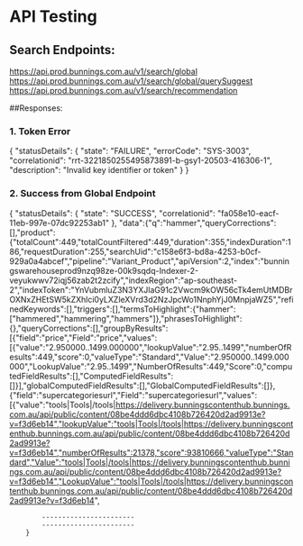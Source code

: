# API Testing

## Search Endpoints:

https://api.prod.bunnings.com.au/v1/search/global
https://api.prod.bunnings.com.au/v1/search/global/querySuggest
https://api.prod.bunnings.com.au/v1/search/recommendation


##Responses:

### 1. Token Error

{
  			"statusDetails": {
   	 			"state": "FAILURE",
    			"errorCode": "SYS-3003",
    			"correlationid": "rrt-3221850255495873891-b-gsy1-20503-416306-1",
    			"description": "Invalid key identifier or token"
  			}
		}

### 2. Success from Global Endpoint

{
  			"statusDetails": {
   	 			"state": "SUCCESS",
    			"correlationid": "fa058e10-eacf-11eb-997e-07dc92253ab1"
  			},
  			"data":{"q":"hammer","queryCorrections":[],"product":{"totalCount":449,"totalCountFiltered":449,"duration":355,"indexDuration":186,"requestDuration":255,"searchUid":"c158e6f3-bd8a-4253-b0cf-929a0a4abcef","pipeline":"Variant_Product","apiVersion":2,"index":"bunningswarehouseprod9nzq98ze-00k9sqdq-Indexer-2-veyukwwv72iqj56zab2t2zcify","indexRegion":"ap-southeast-2","indexToken":"YnVubmluZ3N3YXJlaG91c2Vwcm9kOW56cTk4emUtMDBrOXNxZHEtSW5kZXhlci0yLXZleXVrd3d2NzJpcWo1NnphYjJ0MnpjaWZ5","refinedKeywords":[],"triggers":[],"termsToHighlight":{"hammer":["hammered","hammering","hammers"]},"phrasesToHighlight":{},"queryCorrections":[],"groupByResults":[{"field":"price","Field":"price","values":[{"value":"2.950000..1499.000000","lookupValue":"2.95..1499","numberOfResults":449,"score":0,"valueType":"Standard","Value":"2.950000..1499.000000","LookupValue":"2.95..1499","NumberOfResults":449,"Score":0,"computedFieldResults":[],"ComputedFieldResults":[]}],"globalComputedFieldResults":[],"GlobalComputedFieldResults":[]},{"field":"supercategoriesurl","Field":"supercategoriesurl","values":[{"value":"tools|Tools|/tools|https://delivery.bunningscontenthub.bunnings.com.au/api/public/content/08be4ddd6dbc4108b726420d2ad9913e?v=f3d6eb14","lookupValue":"tools|Tools|/tools|https://delivery.bunningscontenthub.bunnings.com.au/api/public/content/08be4ddd6dbc4108b726420d2ad9913e?v=f3d6eb14","numberOfResults":21378,"score":93810666,"valueType":"Standard","Value":"tools|Tools|/tools|https://delivery.bunningscontenthub.bunnings.com.au/api/public/content/08be4ddd6dbc4108b726420d2ad9913e?v=f3d6eb14","LookupValue":"tools|Tools|/tools|https://delivery.bunningscontenthub.bunnings.com.au/api/public/content/08be4ddd6dbc4108b726420d2ad9913e?v=f3d6eb14",
            
            -----------------------
            -----------------------
		}
